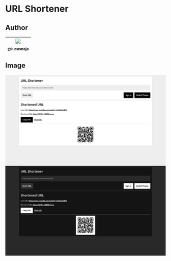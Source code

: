 # URL Shortener

## Author

| [<img src="https://avatars3.githubusercontent.com/u/13838273?v=3&s=115"><br><sub>@lucasnaja</sub>](https://github.com/lucasnaja) |
| :---: |

## Image

![](images/url-shortener-light.png)
![](images/url-shortener-dark.png)
